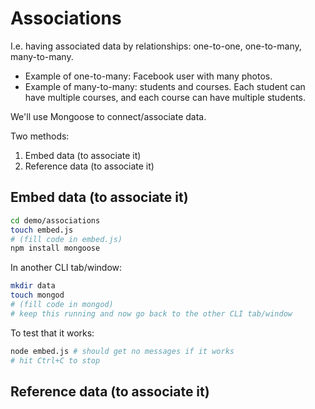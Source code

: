 # Associations

I.e. having associated data by relationships: one-to-one, one-to-many, many-to-many.

* Example of one-to-many: Facebook user with many photos.
* Example of many-to-many: students and courses. Each student can have multiple courses, and each course can have multiple students.

We'll use Mongoose to connect/associate data.

Two methods:

1) Embed data (to associate it)
2) Reference data (to associate it)

## Embed data (to associate it)

```bash
cd demo/associations
touch embed.js
# (fill code in embed.js)
npm install mongoose
```

In another CLI tab/window:

```bash
mkdir data
touch mongod
# (fill code in mongod)
# keep this running and now go back to the other CLI tab/window
```

To test that it works:

```bash
node embed.js # should get no messages if it works
# hit Ctrl+C to stop
```

## Reference data (to associate it)
